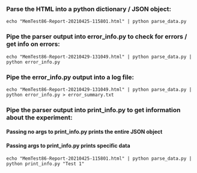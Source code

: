### Parse the HTML into a python dictionary / JSON object:
```
echo "MemTest86-Report-20210425-115801.html" | python parse_data.py
```


### Pipe the parser output into error_info.py to check for errors / get info on errors:
```
echo "MemTest86-Report-20210429-131049.html" | python parse_data.py | python error_info.py
```


### Pipe the error_info.py output into a log file:
```
echo "MemTest86-Report-20210429-131049.html" | python parse_data.py | python error_info.py > error_summary.txt
```


### Pipe the parser output into print_info.py to get information about the experiment:
#### Passing no args to print_info.py prints the entire JSON object
#### Passing args to print_info.py prints specific data
```
echo "MemTest86-Report-20210425-115801.html" | python parse_data.py | python print_info.py "Test 1"
```
